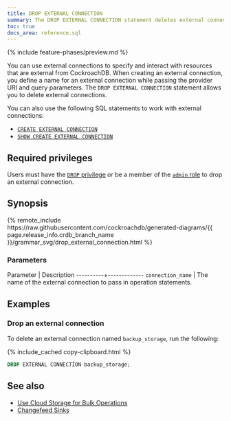 ```yaml
---
title: DROP EXTERNAL CONNECTION
summary: The DROP EXTERNAL CONNECTION statement deletes external connections. 
toc: true
docs_area: reference.sql
---
```


{% include feature-phases/preview.md %}

You can use external connections to specify and interact with resources that are external from CockroachDB. When creating an external connection, you define a name for an external connection while passing the provider URI and query parameters. The `DROP EXTERNAL CONNECTION` statement allows you to delete external connections.

You can also use the following SQL statements to work with external connections:

- [`CREATE EXTERNAL CONNECTION`](create-external-connection.html)
- [`SHOW CREATE EXTERNAL CONNECTION`](show-create-external-connection.html)

## Required privileges

Users must have the [`DROP` privilege](security-reference/authorization.html#supported-privileges) or be a member of the [`admin` role](security-reference/authorization.html#admin-role) to drop an external connection.

## Synopsis

<div>
{% remote_include https://raw.githubusercontent.com/cockroachdb/generated-diagrams/{{ page.release_info.crdb_branch_name }}/grammar_svg/drop_external_connection.html %}
</div>

### Parameters

Parameter | Description
----------+-------------
`connection_name` | The name of the external connection to pass in operation statements.

## Examples

### Drop an external connection

To delete an external connection named `backup_storage`, run the following:

{% include_cached copy-clipboard.html %}
~~~sql
DROP EXTERNAL CONNECTION backup_storage;
~~~

## See also

- [Use Cloud Storage for Bulk Operations](use-cloud-storage-for-bulk-operations.html)
- [Changefeed Sinks](changefeed-sinks.html)

